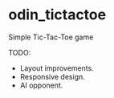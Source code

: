 # odin_tictactoe

Simple Tic-Tac-Toe game

TODO:
- Layout improvements.
- Responsive design.
- AI opponent.
